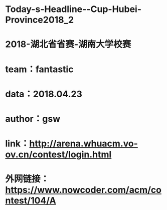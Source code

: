 # Today-s-Headline--Cup-Hubei-Province2018_2
# 2018-湖北省省赛-湖南大学校赛
# team：fantastic
# data：2018.04.23
# author：gsw
# link：http://arena.whuacm.vo-ov.cn/contest/login.html
# 外网链接：https://www.nowcoder.com/acm/contest/104/A